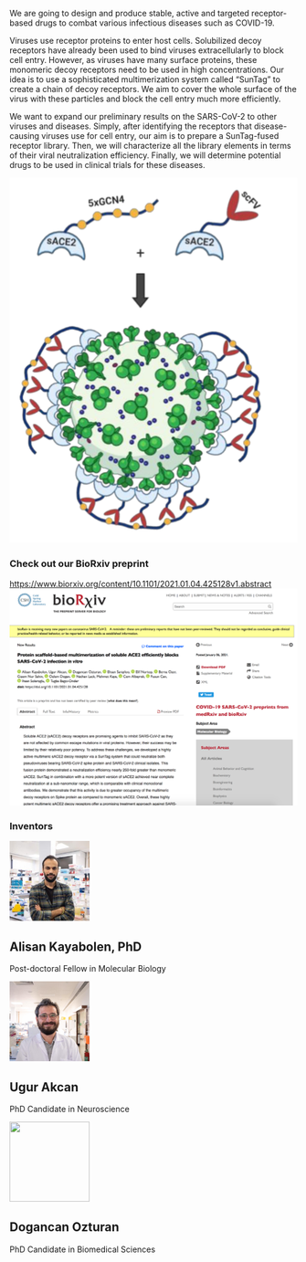 <link href="https://cdn.jsdelivr.net/npm/bootstrap@5.0.0-beta2/dist/css/bootstrap.min.css" rel="stylesheet" integrity="sha384-BmbxuPwQa2lc/FVzBcNJ7UAyJxM6wuqIj61tLrc4wSX0szH/Ev+nYRRuWlolflfl" crossorigin="anonymous">

<link rel="stylesheet" href="https://stackpath.bootstrapcdn.com/font-awesome/4.7.0/css/font-awesome.min.css" integrity="sha384-wvfXpqpZZVQGK6TAh5PVlGOfQNHSoD2xbE+QkPxCAFlNEevoEH3Sl0sibVcOQVnN" crossorigin="anonymous">

 <div class="container marketing">
      <div class="row featurette">
          <div class="col-md-7">
            <p>We are going to design and produce stable, active and targeted receptor-based drugs to combat various infectious diseases such as COVID-19.</p>
<p>Viruses use receptor proteins to enter host cells. Solubilized decoy receptors have already  been used to bind viruses extracellularly to block cell entry. However, as viruses have many surface proteins, these monomeric decoy receptors need to be used in high concentrations. Our idea is to use a sophisticated multimerization system called “SunTag” to create a chain of decoy receptors. We aim to cover the whole surface of the virus with these particles and block the cell entry much more efficiently.</p>

<p>We want to expand our preliminary results on the SARS-CoV-2 to other viruses and diseases. Simply, after identifying the receptors that disease-causing viruses use for cell entry, our aim is to prepare a SunTag-fused receptor library. Then, we will characterize all the library elements in terms of their viral neutralization efficiency. Finally, we will determine potential drugs to be used in clinical trials for these diseases. </p>
          </div>
          <div class="col-md-5">
            <img class="featurette-image img-fluid mx-auto" src="scheme.png">
          </div>
        </div>
      </div>  
      
  
        
### Check out our BioRxiv preprint

<div class="container marketing">
      <div class="row featurette">
          <div class="col-md-8">
            <a href="https://www.biorxiv.org/content/10.1101/2021.01.04.425128v1.abstract" target="_blank">https://www.biorxiv.org/content/10.1101/2021.01.04.425128v1.abstract</a>
          </div>
          <div class="col-md-6">
           <a href="https://www.biorxiv.org/content/10.1101/2021.01.04.425128v1.abstract" target="_blank"><img class="featurette-image img-fluid mx-auto" src="ss.png"></a>
          </div>
        </div>
      </div>
      


### Inventors
 <div class="container marketing">
        <div class="row">
          <div class="col-lg-4">
            <img class="rounded-circle" src="alisan.png" width="140" height="140">
            <h2>Alisan Kayabolen, PhD</h2>
            <p>Post-doctoral Fellow in Molecular Biology</p>
            <a href="https://twitter.com/alisankayabolen">
    <i class="fa fa-twitter"></i>
  </a>
          </div><!-- /.col-lg-4 -->
          <div class="col-lg-4">
            <img class="rounded-circle" src="ugur.png" width="140" height="140">
            <h2>Ugur Akcan</h2>
            <p>PhD Candidate in Neuroscience</p>
               <a href="https://twitter.com/occludens">
    <i class="fa fa-twitter"></i>
  </a>
          </div><!-- /.col-lg-4 -->   
          <div class="col-lg-4">
            <img class="rounded-circle" src="https://lacklab.ku.edu.tr/images/dogancan_s.jpg" width="140" height="140">
            <h2>Dogancan Ozturan</h2>
            <p>PhD Candidate in Biomedical Sciences</p>  
               <a href="https://twitter.com/dogancan">
    <i class="fa fa-twitter"></i>
  </a>
          </div><!-- /.col-lg-4 -->
        </div>
      </div>


